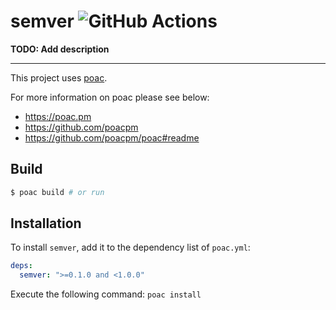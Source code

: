 # semver ![GitHub Actions](https://github.com/matken11235/semver/workflows/C%2FC%2B%2B%20CI/badge.svg)
**TODO: Add description**

---
This project uses [poac](https://github.com/poacpm/poac).

For more information on poac please see below:
* https://poac.pm
* https://github.com/poacpm
* https://github.com/poacpm/poac#readme

## Build

```bash
$ poac build # or run
```

## Installation

To install `semver`, add it to the dependency list of `poac.yml`:

```yaml
deps:
  semver: ">=0.1.0 and <1.0.0"
```

Execute the following command:
`poac install`
